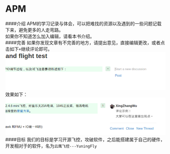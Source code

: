 # APM
####介绍
APM的学习记录与体会，可以把难找的资源以及遇到的一些问题记载下来，避免更多的人走弯路。    
如果你不知道怎么加入编辑，请看本书介绍。        
####完善
如果你发现文章有不完善的地方，请提出意见，直接编辑更改，或者点击如下`+`继续评论即可。
![edit](edit.png)
效果如下：
![eg](eg_edit.png)
####目标
我们的目标是学习开源飞控，攻破软件，之后能搭建属于自己的硬件，开发相对于的软件，名为`云鹰飞控---YuningFly`